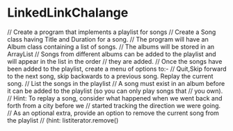 # LinkedLinkChalange

  // Create a program that implements a playlist for songs
  // Create a Song class having Title and Duration for a song.
  // The program will have an Album class containing a list of songs.
  // The albums will be stored in an ArrayList
  // Songs from different albums can be added to the playlist and will appear in the list in the order
  // they are added.
  // Once the songs have been added to the playlist, create a menu of options to:-
  // Quit,Skip forward to the next song, skip backwards to a previous song.  Replay the current song.
  // List the songs in the playlist
  // A song must exist in an album before it can be added to the playlist (so you can only play songs that
  // you own).
  // Hint:  To replay a song, consider what happened when we went back and forth from a city before we
  // started tracking the direction we were going.
  // As an optional extra, provide an option to remove the current song from the playlist
  // (hint: listiterator.remove()
